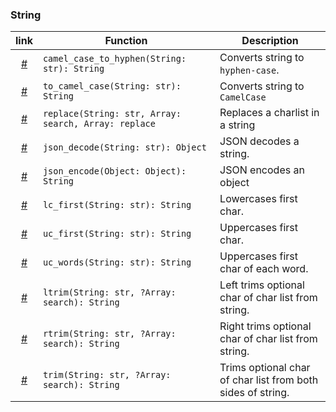 ### String

| link   | Function                                             | Description                                                 |
|:---:|------------------------------------------------------|-------------------------------------------------------------|
| <a href="#camel_case_to_hyphen(String:" class="js-waypoint-trigger">#</a> | `camel_case_to_hyphen(String: str): String`          | Converts string to `hyphen-case`.                           |
| <a href="#to_camel_case(String:" class="js-waypoint-trigger">#</a> | `to_camel_case(String: str): String`                 | Converts string to `CamelCase`                              |
| <a href="#replace(String:" class="js-waypoint-trigger">#</a> | `replace(String: str, Array: search, Array: replace` | Replaces a charlist in a string                             |
| <a href="#json_decode(String:" class="js-waypoint-trigger">#</a> | `json_decode(String: str): Object`                   | JSON decodes a string.                                      |
| <a href="#json_encode(Object:" class="js-waypoint-trigger">#</a> | `json_encode(Object: Object): String`                | JSON encodes an object                                      |
| <a href="#lc_first(String:" class="js-waypoint-trigger">#</a> | `lc_first(String: str): String`                      | Lowercases first char.                                      |
| <a href="#uc_first(String:" class="js-waypoint-trigger">#</a> | `uc_first(String: str): String`                      | Uppercases first char.                                      |
| <a href="#uc_words(String:" class="js-waypoint-trigger">#</a> | `uc_words(String: str): String`                      | Uppercases first char of each word.                         |
| <a href="#ltrim(String:" class="js-waypoint-trigger">#</a> | `ltrim(String: str, ?Array: search): String`         | Left trims optional char of char list from string.          |
| <a href="#rtrim(String:" class="js-waypoint-trigger">#</a> | `rtrim(String: str, ?Array: search): String`         | Right trims optional char of char list from string.         |
| <a href="#trim(String:" class="js-waypoint-trigger">#</a> | `trim(String: str, ?Array: search): String`          | Trims optional char of char list from both sides of string. |
